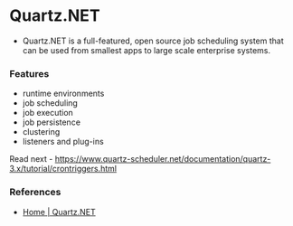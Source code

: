 # Quartz.NET
- Quartz.NET is a full-featured, open source job scheduling system that can be used from smallest apps to large scale enterprise systems.

### Features
- runtime environments
- job scheduling
- job execution
- job persistence
- clustering
- listeners and plug-ins

Read next - https://www.quartz-scheduler.net/documentation/quartz-3.x/tutorial/crontriggers.html

### References
- [Home | Quartz.NET](https://www.quartz-scheduler.net/)